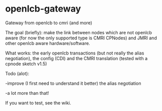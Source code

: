 # openlcb-gateway
Gateway from openlcb to cmri (and more)

The goal (briefly): make the link between nodes which are not openlcb aware (for now the only supported type is CMRI CPNodes) and JMRI and other openlcb aware hardware/software.

What works: the early openlcb transactions (but not really the alias negotiation), the config (CDI) and the CMRI translation (tested with a cpnode sketch v1.5)

Todo (alot):

-improve (I first need to understand it better) the alias negotiation

-a lot more than that!

If you want to test, see the wiki.
